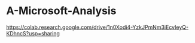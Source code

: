 # A-Microsoft-Analysis
https://colab.research.google.com/drive/1n0Xodi4-YzkJPmNm3iEcvIeyQ-KDhncS?usp=sharing

